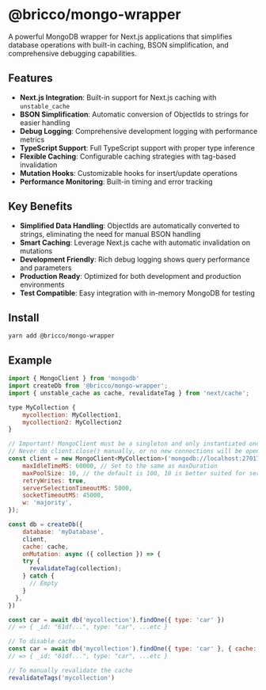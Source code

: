 # @bricco/mongo-wrapper

A powerful MongoDB wrapper for Next.js applications that simplifies database operations with built-in caching, BSON simplification, and comprehensive debugging capabilities.

## Features

- **Next.js Integration**: Built-in support for Next.js caching with `unstable_cache`
- **BSON Simplification**: Automatic conversion of ObjectIds to strings for easier handling
- **Debug Logging**: Comprehensive development logging with performance metrics
- **TypeScript Support**: Full TypeScript support with proper type inference
- **Flexible Caching**: Configurable caching strategies with tag-based invalidation
- **Mutation Hooks**: Customizable hooks for insert/update operations
- **Performance Monitoring**: Built-in timing and error tracking

## Key Benefits

- **Simplified Data Handling**: ObjectIds are automatically converted to strings, eliminating the need for manual BSON handling
- **Smart Caching**: Leverage Next.js cache with automatic invalidation on mutations
- **Development Friendly**: Rich debug logging shows query performance and parameters
- **Production Ready**: Optimized for both development and production environments
- **Test Compatible**: Easy integration with in-memory MongoDB for testing

## Install

```shell
yarn add @bricco/mongo-wrapper
```

## Example

```js
import { MongoClient } from 'mongodb'
import createDb from '@bricco/mongo-wrapper';
import { unstable_cache as cache, revalidateTag } from 'next/cache';

type MyCollection {
	mycollection: MyCollection1,
	mycollection2: MyCollection2
}

// Important! MongoClient must be a singleton and only instantiated once.
// Never do client.close() manually, or no new connections will be opened.
const client = new MongoClient<MyCollection>('mongodb://localhost:27017', {
	maxIdleTimeMS: 60000, // Set to the same as maxDuration 
	maxPoolSize: 10, // the default is 100, 10 is better suited for serverless
	retryWrites: true,
	serverSelectionTimeoutMS: 5000,
	socketTimeoutMS: 45000,
	w: 'majority',
});

const db = createDb({
	database: 'myDatabase',
	client,
	cache: cache,
	onMutation: async ({ collection }) => {
    try {
      revalidateTag(collection);
    } catch {
      // Empty
    }
  },
})

const car = await db('mycollection').findOne({ type: 'car' })
// => { _id: "61df...", type: "car", ...etc }

// To disable cache
const car = await db('mycollection').findOne({ type: 'car' }, { cache: false })
// => { _id: "61df...", type: "car", ...etc }

// To manually revalidate the cache
revalidateTags('mycollection')
```
